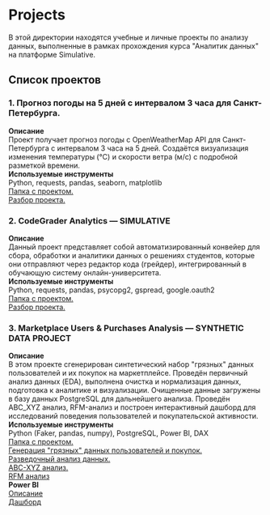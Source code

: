 # Projects
В этой директории находятся учебные и личные проекты по анализу данных, выполненные в рамках прохождения курса "Аналитик данных" на платформе Simulative.

## Список проектов
### 1. Прогноз погоды на 5 дней с интервалом 3 часа для Санкт-Петербурга.   
__Описание__   
Проект получает прогноз погоды с OpenWeatherMap API для Санкт-Петербурга с интервалом 3 часа на 5 дней.  Создаётся визуализация изменения температуры (°C) и скорости ветра (м/с) с подробной разметкой времени.    
__Используемые инструменты__   
Python, requests, pandas, seaborn, matplotlib    
[Папка с проектом.](./weather_forecast_project)    
[Разбор проекта.](./weather_forecast_project/README.md) 
### 2. CodeGrader Analytics — SIMULATIVE
__Описание__    
Данный проект представляет собой автоматизированный конвейер для сбора, обработки и аналитики данных о решениях студентов, которые они отправляют через редактор кода (грейдер), интегрированный в обучающую систему онлайн-университета.    
__Используемые инструменты__   
Python, requests, pandas, psycopg2, gspread, google.oauth2   
[Папка с проектом.](./codegrader_analytics/)   
[Разбор проекта.](./codegrader_analytics/README.md)

### 3. Marketplace Users & Purchases Analysis — SYNTHETIC DATA PROJECT    
__Описание__  
В этом проекте сгенерирован синтетический набор "грязных" данных пользователей и их покупок на маркетплейсе. Проведён первичный анализ данных (EDA), выполнена очистка и нормализация данных, подготовка к аналитике и визуализации. Очищенные данные загружены в базу данных PostgreSQL для дальнейшего анализа. Проведён ABC_XYZ анализ, RFM-анализ и построен интерактивный дашборд для исследований поведения пользователей и покупательской активности.  
__Используемые инструменты__   
Python (Faker, pandas, numpy), PostgreSQL, Power BI, DAX   
[Папка с проектом.](./marketplace_users_data/)    
[Генерация "грязных" данных пользователей и покупок.](./marketplace_users_data/dirty_pushcase_users_data.ipynb)    
[Разведочный анализ данных.](./marketplace_users_data/EDA_and_create_DB.ipynb)  
[ABC-XYZ анализ.](./marketplace_users_data/ABC_XYZ_analysis.ipynb)    
[RFM анализ](./marketplace_users_data/RFM_analysis.ipynb)    
__Power BI__     
[Описание](./marketplace_users_data/marketplace_Power_BI/README.md)   
[Дашборд](./marketplace_users_data/marketplace_Power_BI/marketplace_users.pbix)
